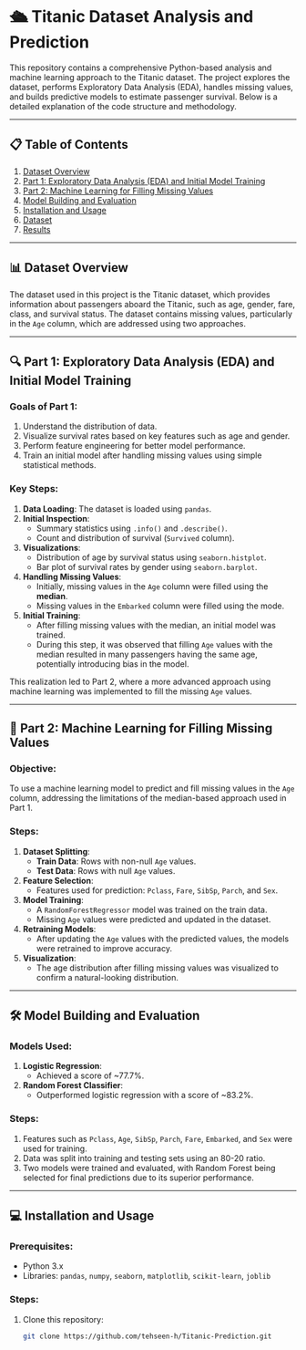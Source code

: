 # 🛳️ Titanic Dataset Analysis and Prediction

This repository contains a comprehensive Python-based analysis and machine learning approach to the Titanic dataset. The project explores the dataset, performs Exploratory Data Analysis (EDA), handles missing values, and builds predictive models to estimate passenger survival. Below is a detailed explanation of the code structure and methodology.

---

## 📋 Table of Contents

1. [Dataset Overview](#dataset-overview)
2. [Part 1: Exploratory Data Analysis (EDA) and Initial Model Training](#part-1-exploratory-data-analysis-eda-and-initial-model-training)
3. [Part 2: Machine Learning for Filling Missing Values](#part-2-machine-learning-for-filling-missing-values)
4. [Model Building and Evaluation](#model-building-and-evaluation)
5. [Installation and Usage](#installation-and-usage)
6. [Dataset](#dataset)
7. [Results](#results)

---

## 📊 Dataset Overview

The dataset used in this project is the Titanic dataset, which provides information about passengers aboard the Titanic, such as age, gender, fare, class, and survival status. The dataset contains missing values, particularly in the `Age` column, which are addressed using two approaches.

---

## 🔍 Part 1: Exploratory Data Analysis (EDA) and Initial Model Training

### Goals of Part 1:

1. Understand the distribution of data.
2. Visualize survival rates based on key features such as age and gender.
3. Perform feature engineering for better model performance.
4. Train an initial model after handling missing values using simple statistical methods.

### Key Steps:

1. **Data Loading**: The dataset is loaded using `pandas`.
2. **Initial Inspection**:
   - Summary statistics using `.info()` and `.describe()`.
   - Count and distribution of survival (`Survived` column).
3. **Visualizations**:
   - Distribution of age by survival status using `seaborn.histplot`.
   - Bar plot of survival rates by gender using `seaborn.barplot`.
4. **Handling Missing Values**:
   - Initially, missing values in the `Age` column were filled using the **median**.
   - Missing values in the `Embarked` column were filled using the mode.
5. **Initial Training**:
   - After filling missing values with the median, an initial model was trained.
   - During this step, it was observed that filling `Age` values with the median resulted in many passengers having the same age, potentially introducing bias in the model.

This realization led to Part 2, where a more advanced approach using machine learning was implemented to fill the missing `Age` values.

---

## 🤖 Part 2: Machine Learning for Filling Missing Values

### Objective:

To use a machine learning model to predict and fill missing values in the `Age` column, addressing the limitations of the median-based approach used in Part 1.

### Steps:

1. **Dataset Splitting**:
   - **Train Data**: Rows with non-null `Age` values.
   - **Test Data**: Rows with null `Age` values.
2. **Feature Selection**:
   - Features used for prediction: `Pclass`, `Fare`, `SibSp`, `Parch`, and `Sex`.
3. **Model Training**:
   - A `RandomForestRegressor` model was trained on the train data.
   - Missing `Age` values were predicted and updated in the dataset.
4. **Retraining Models**:
   - After updating the `Age` values with the predicted values, the models were retrained to improve accuracy.
5. **Visualization**:
   - The age distribution after filling missing values was visualized to confirm a natural-looking distribution.

---

## 🛠️ Model Building and Evaluation

### Models Used:

1. **Logistic Regression**:
   - Achieved a score of ~77.7%.
2. **Random Forest Classifier**:
   - Outperformed logistic regression with a score of ~83.2%.

### Steps:

1. Features such as `Pclass`, `Age`, `SibSp`, `Parch`, `Fare`, `Embarked`, and `Sex` were used for training.
2. Data was split into training and testing sets using an 80-20 ratio.
3. Two models were trained and evaluated, with Random Forest being selected for final predictions due to its superior performance.

---

## 💻 Installation and Usage

### Prerequisites:

- Python 3.x
- Libraries: `pandas`, `numpy`, `seaborn`, `matplotlib`, `scikit-learn`, `joblib`

### Steps:

1. Clone this repository:
   ```bash
   git clone https://github.com/tehseen-h/Titanic-Prediction.git

